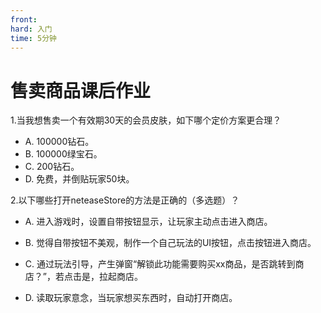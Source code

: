```yaml
---
front:
hard: 入门
time: 5分钟
---
```

# 售卖商品课后作业

1.当我想售卖一个有效期30天的会员皮肤，如下哪个定价方案更合理？

- A. 100000钻石。
- B. 100000绿宝石。
- C. 200钻石。
- D. 免费，并倒贴玩家50块。

<!--解答：答案C。钻石和人民币的兑换比是100：1，绿宝石来自免费积分行为。 **合理的定价能使玩法走得更远。**-->

2.以下哪些打开neteaseStore的方法是正确的（多选题）？

- A.  进入游戏时，设置自带按钮显示，让玩家主动点击进入商店。


- B. 觉得自带按钮不美观，制作一个自己玩法的UI按钮，点击按钮进入商店。


- C. 通过玩法引导，产生弹窗“解锁此功能需要购买xx商品，是否跳转到商店？”，若点击是，拉起商店。


- D. 读取玩家意念，当玩家想买东西时，自动打开商店。


<!--解答：答案ABC。①由`HideNeteaseStoreGui`接口实现， ②③由`OpenNeteaseStoreGui`接口实现。-->

